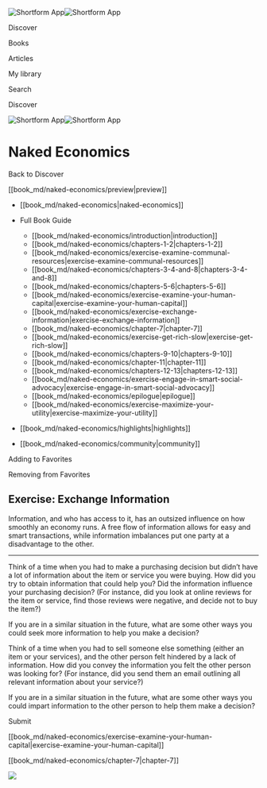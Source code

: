 ![Shortform App](/img/logo.36a2399e.svg)![Shortform App](/img/logo-dark.70c1b072.svg)

Discover

Books

Articles

My library

Search

Discover

![Shortform App](/img/logo.36a2399e.svg)![Shortform App](/img/logo-dark.70c1b072.svg)

# Naked Economics

Back to Discover

[[book_md/naked-economics/preview|preview]]

  * [[book_md/naked-economics|naked-economics]]
  * Full Book Guide

    * [[book_md/naked-economics/introduction|introduction]]
    * [[book_md/naked-economics/chapters-1-2|chapters-1-2]]
    * [[book_md/naked-economics/exercise-examine-communal-resources|exercise-examine-communal-resources]]
    * [[book_md/naked-economics/chapters-3-4-and-8|chapters-3-4-and-8]]
    * [[book_md/naked-economics/chapters-5-6|chapters-5-6]]
    * [[book_md/naked-economics/exercise-examine-your-human-capital|exercise-examine-your-human-capital]]
    * [[book_md/naked-economics/exercise-exchange-information|exercise-exchange-information]]
    * [[book_md/naked-economics/chapter-7|chapter-7]]
    * [[book_md/naked-economics/exercise-get-rich-slow|exercise-get-rich-slow]]
    * [[book_md/naked-economics/chapters-9-10|chapters-9-10]]
    * [[book_md/naked-economics/chapter-11|chapter-11]]
    * [[book_md/naked-economics/chapters-12-13|chapters-12-13]]
    * [[book_md/naked-economics/exercise-engage-in-smart-social-advocacy|exercise-engage-in-smart-social-advocacy]]
    * [[book_md/naked-economics/epilogue|epilogue]]
    * [[book_md/naked-economics/exercise-maximize-your-utility|exercise-maximize-your-utility]]
  * [[book_md/naked-economics/highlights|highlights]]
  * [[book_md/naked-economics/community|community]]



Adding to Favorites 

Removing from Favorites 

## Exercise: Exchange Information

Information, and who has access to it, has an outsized influence on how smoothly an economy runs. A free flow of information allows for easy and smart transactions, while information imbalances put one party at a disadvantage to the other.

* * *

Think of a time when you had to make a purchasing decision but didn’t have a lot of information about the item or service you were buying. How did you try to obtain information that could help you? Did the information influence your purchasing decision? (For instance, did you look at online reviews for the item or service, find those reviews were negative, and decide not to buy the item?)

If you are in a similar situation in the future, what are some other ways you could seek more information to help you make a decision?

Think of a time when you had to sell someone else something (either an item or your services), and the other person felt hindered by a lack of information. How did you convey the information you felt the other person was looking for? (For instance, did you send them an email outlining all relevant information about your service?)

If you are in a similar situation in the future, what are some other ways you could impart information to the other person to help them make a decision?

Submit 

[[book_md/naked-economics/exercise-examine-your-human-capital|exercise-examine-your-human-capital]]

[[book_md/naked-economics/chapter-7|chapter-7]]

![](https://bat.bing.com/action/0?ti=56018282&Ver=2&mid=af7ee10e-aeaa-4e0f-8833-18c5b75342c0&sid=f30c5e70639211ee87d33f0876d93783&vid=f30c9700639211eeb3a75d830392c94f&vids=0&msclkid=N&pi=0&lg=en-US&sw=800&sh=600&sc=24&nwd=1&tl=Shortform%20%7C%20Book&p=https%3A%2F%2Fwww.shortform.com%2Fapp%2Fbook%2Fnaked-economics%2Fexercise-exchange-information&r=&lt=432&evt=pageLoad&sv=1&rn=175969)
